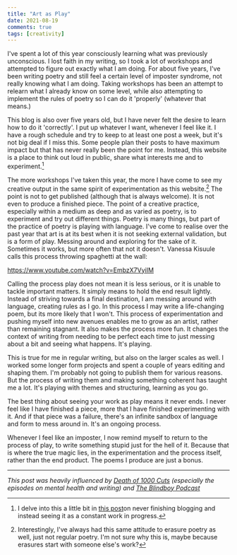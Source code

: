 ```yaml
---
title: "Art as Play"
date: 2021-08-19
comments: true
tags: [creativity]
---
```

I've spent a lot of this year consciously learning what was previously unconscious. I lost faith in my writing, so I took a lot of workshops and attempted to figure out exactly what I am doing. For about five years, I've been writing poetry and still feel a certain level of imposter syndrome, not really knowing what I am doing. Taking workshops has been an attempt to relearn what I already know on some level, while also attempting to implement the rules of poetry so I can do it 'properly' (whatever that means.)

<!--more-->

This blog is also over five years old, but I have never felt the desire to learn how to do it 'correctly'. I put up whatever I want, whenever I feel like it. I have a rough schedule and try to keep to at least one post a week, but it's not big deal if I miss this. Some people plan their posts to have maximum impact but that has never really been the point for me. Instead, this website is a place to think out loud in public, share what interests me and to experiment.[^1] 

The more workshops I've taken this year, the more I have come to see my creative output in the same spirit of experimentation as this website.[^2] The point is not to get published (although that is always welcome). It is not even to produce a finished piece. The point of a creative practice, especially within a medium as deep and as varied as poetry, is to experiment and try out different things. Poetry is many things, but part of the practice of poetry is playing with language. I've come to realise over the past year that art is at its best when it is not seeking external validation, but is a form of play. Messing around and exploring for the sake of it. Sometimes it works, but more often that not it doesn't. Vanessa Kisuule calls this process throwing spaghetti at the wall:

 https://www.youtube.com/watch?v=EmbzX7VyiIM

Calling the process play does not mean it is less serious, or it is unable to tackle important matters. It simply means to hold the end result lightly. Instead of striving towards a final destination, I am messing around with language, creating rules as I go. In this process I may write a life-changing poem, but its more likely that I won't. This process of experimentation and pushing myself into new avenues enables me to grow as an artist, rather than remaining stagnant. It also makes the process more fun. It changes the context of writing from needing to be perfect each time to just messing about a bit and seeing what happens. It's playing.

This is true for me in regular writing, but also on the larger scales as well. I worked some longer form projects and spent a couple of years editing and shaping them. I'm probably not going to publish them for various reasons. But the process of writing them and making something coherent has taught me a lot. It's playing with themes and structuring, learning as you go. 

The best thing about seeing your work as play means it never ends. I never feel like I have finished a piece, more that I have finished experimenting with it. And if that piece was a failure, there's an infinite sandbox of language and form to mess around in. It's an ongoing process.

Whenever I feel like an imposter, I now remind myself to return to the process of play, to write something stupid just for the hell of it. Because that is where the true magic lies, in the experimentation and the process itself, rather than the end product. The poems I produce are just a bonus. 

---

*This post was heavily influenced by [Death of 1000 Cuts](https://soundcloud.com/timclare) (especially the episodes on mental health and writing) and [The Blindboy Podcast](https://play.acast.com/s/blindboy/wetkensingtontent)*

[^1]: I delve into this a little bit in [this post](/never-finishing/)on never finishing blogging and instead seeing it as a constant work in progress. 
[^2]: Interestingly, I've always had this same attitude to erasure poetry as well, just not regular poetry. I'm not sure why this is, maybe because erasures start with someone else's work?

